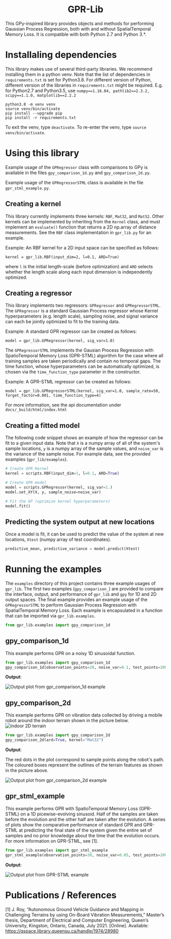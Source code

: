 <h1 style="text-align:center">GPR-Lib</h1>

This GPy-inspired library provides objects and methods for performing Gaussian Process Regression, both with and without SpatialTemporal Memory Loss.  It is compatible with both Python 2.7 and Python 3.*.

# Installaling dependencies

This library makes use of several third-party libraries.  We recommend installing them in a python venv.  Note that the list of dependencies in `requirements.txt` is set for Python3.8.  For different version of Python, different version of the libraries in `requirements.txt` might be required.  E.g. for Python2.7 and Python3.5, use `numpy==1.16.04, pathlib2==2.3.2, scipy==1.1.0, matplotlib==2.2.2`

    python3.8 -m venv venv
    source venv/bin/activate
    pip install --upgrade pip
    pip install -r requirements.txt

To exit the venv, type `deactivate`.  To re-enter the venv, type `source venv/bin/activate`.

# Using this library

Example usage of the `GPRegressor` class with comparisons to GPy is available in the files `gpy_comparison_1d.py` and `gpy_comparison_2d.py`.

Example usage of the `GPRegressorSTML` class is available in the file `gpr_stml_example.py`.

## Creating a kernel

This library currently implements three kernels: `RBF`, `Mat32`, and `Mat52`.  Other kernels can be implemented by inheriting from the `Kernel` class, and must implement an `evaluate()` function that returns a 2D np.array of distance measurements.  See the `RBF` class implementation in `gpr_lib.py` for an example.

Example: An RBF kernel for a 2D input space can be specified as follows:

    kernel = gpr_lib.RBF(input_dim=2, l=0.1, ARD=True)

where `l` is the initial length-scale (before optimization) and `ARD` selects whether the length scale along each input dimension is independently optimized.

## Creating a regressor

This library implements two regressors: `GPRegressor` and `GPRegressorSTML`.  The `GPRegressor` is a standard Gaussian Process regressor whose Kernel hyperparameters (e.g. length scale), sampling noise, and signal variance can each be jointly optimized to fit to the training data.

Example: A standard GPR regressor can be created as follows:

    model = gpr_lib.GPRegressor(kernel, sig_var=1.0)

The `GPRegressorSTML` implements the Gausian Process Regression with SpatioTemporal Memory Loss (GPR-STML) algorithm for the case where all training samples are taken periodically and contain no temporal gaps.  The time function, whose hyperparameters can be automatically optimized, is chosen via the `time_function_type` parameter in the constructor.

Example: A GPR-STML regressor can be created as follows:

    model = gpr_lib.GPRegressorSTML(kernel, sig_var=1.0, sample_rate=50, forget_factor=0.001, time_function_type=4)

For more information, see the api documentation under `docs/_build/html/index.html`

## Creating a fitted model

The following code snippet shows an example of how the regressor can be fit to a given input data.  Note that `X` is a numpy array of all of the system's sample locations, `y` is a numpy array of the sample values, and `noise_var` is the variance of the sample noise. For example data, see the provided examples (`gpr_lib/examples`).

```python
# Create GPR Kernel
kernel = scripts.RBF(input_dim=1, l=0.1, ARD=True)

# Create GPR model
model = scripts.GPRegressor(kernel, sig_var=1.)
model.set_XY(X, y, sample_noise=noise_var)    

# Fit the GP (optimize kernel hyperparameters)
model.fit()
```

## Predicting the system output at new locations

Once a model is fit, it can be used to predict the value of the system at new locations, `Xtest` (numpy array of test coordinates).

```python
predictive_mean, predictive_variance = model.predict(Xtest)
```

# Running the examples

The `examples` directory of this project contains three example usages of `gpr_lib`. The first two examples (`gpy_comparison_`) are provided to compare the interface, output, and performance of `gpr_lib` and `gpy` for 1D and 2D output spaces.  The final example provides an example usage of the `GPRegressorSTML` to perform Gaussian Process Regression with SpatialTemporal Memory Loss.  Each example is encapsulated in a function that can be imported via `gpr_lib.examples`.

```python
from gpr_lib.examples import gpy_comparison_1d
```

## gpy_comparison_1d

This example performs GPR on a noisy 1D sinusoidal function.

```python
from gpr_lib.examples import gpy_comparison_1d
gpy_comparison_1d(observation_points=20, noise_var=0.1, test_points=200)
```

**Output**:

![Output plot from gpr_comparison_1d example](/docs/images/gpy_comparison_1d.png)

## gpy_comparison_2d

This example performs GPR on vibration data collected by driving a mobile robot around the indoor terrain shown in the picture below.
![indoor 2D terrain](/docs/images/2d_terrain.png)

```python
from gpr_lib.examples import gpy_comparison_2d
gpy_comparison_2d(ard=True, kernel="Mat32")
```

**Output**:

The red dots in the plot correspond to sample points along the robot's path.  The coloured boxes represent the outlines of the terrain features as shown in the picture above.

![Output plot from gpr_comparison_2d example](/docs/images/gpy_comparison_2d.png)

## gpr_stml_example

This example performs GPR with SpatioTemporal Memory Loss (GPR-STML) on a 1D picewise-evolving sinusoid. Half of the samples are taken before the evolution and the other half are taken after the evolution.  A series of plots show the comparative performance of standard GPR and GPR-STML at predicting the final state of the system given the entire set of samples and no prior knowledge about the time that the evolution occurs.  For more information on GPR-STML, see [1].

```python
from gpr_lib.examples import gpr_stml_example
gpr_stml_example(observation_points=30, noise_var=0.05, test_points=200)
```

**Output**:

![Output plot from GPR-STML example](/docs/images/gpr_stml_example.png)

# Publications / References
[1]  J. Roy, “Autonomous Ground Vehicle Guidance and Mapping in Challenging Terrains by using On-Board Vibration Measurements,” Master’s thesis, Department of Electrical and Computer Engineering, Queen’s University, Kingston, Ontario, Canada, July 2021. [Online]. Available: https://qspace.library.queensu.ca/handle/1974/28980
